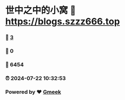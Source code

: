 # 世中之中的小窝 :link: https://blogs.szzz666.top 
### :page_facing_up: [3](https://blogs.szzz666.top/tag.html) 
### :speech_balloon: 0 
### :hibiscus: 6454 
### :alarm_clock: 2024-07-22 10:32:53 
### Powered by :heart: [Gmeek](https://github.com/Meekdai/Gmeek)

